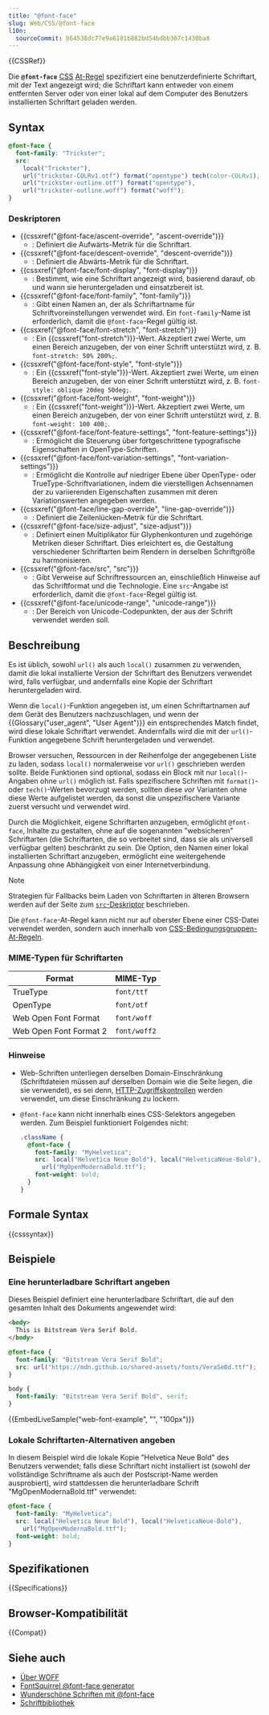 ```yaml
---
title: "@font-face"
slug: Web/CSS/@font-face
l10n:
  sourceCommit: b64538dc77e9a6181b882bd54bdbb307c1430ba8
---
```


{{CSSRef}}

Die **`@font-face`** [CSS](/de/docs/Web/CSS) [At-Regel](/de/docs/Web/CSS/At-rule) spezifiziert eine benutzerdefinierte Schriftart, mit der Text angezeigt wird; die Schriftart kann entweder von einem entfernten Server oder von einer lokal auf dem Computer des Benutzers installierten Schriftart geladen werden.

## Syntax

```css
@font-face {
  font-family: "Trickster";
  src:
    local("Trickster"),
    url("trickster-COLRv1.otf") format("opentype") tech(color-COLRv1),
    url("trickster-outline.otf") format("opentype"),
    url("trickster-outline.woff") format("woff");
}
```

### Deskriptoren

- {{cssxref("@font-face/ascent-override", "ascent-override")}}
  - : Definiert die Aufwärts-Metrik für die Schriftart.
- {{cssxref("@font-face/descent-override", "descent-override")}}
  - : Definiert die Abwärts-Metrik für die Schriftart.
- {{cssxref("@font-face/font-display", "font-display")}}
  - : Bestimmt, wie eine Schriftart angezeigt wird, basierend darauf, ob und wann sie heruntergeladen und einsatzbereit ist.
- {{cssxref("@font-face/font-family", "font-family")}}
  - : Gibt einen Namen an, der als Schriftartname für Schriftvoreinstellungen verwendet wird. Ein `font-family`-Name ist erforderlich, damit die `@font-face`-Regel gültig ist.
- {{cssxref("@font-face/font-stretch", "font-stretch")}}
  - : Ein {{cssxref("font-stretch")}}-Wert. Akzeptiert zwei Werte, um einen Bereich anzugeben, der von einer Schrift unterstützt wird, z. B. `font-stretch: 50% 200%;`.
- {{cssxref("@font-face/font-style", "font-style")}}
  - : Ein {{cssxref("font-style")}}-Wert. Akzeptiert zwei Werte, um einen Bereich anzugeben, der von einer Schrift unterstützt wird, z. B. `font-style: oblique 20deg 50deg;`.
- {{cssxref("@font-face/font-weight", "font-weight")}}
  - : Ein {{cssxref("font-weight")}}-Wert. Akzeptiert zwei Werte, um einen Bereich anzugeben, der von einer Schrift unterstützt wird, z. B. `font-weight: 100 400;`.
- {{cssxref("@font-face/font-feature-settings", "font-feature-settings")}}
  - : Ermöglicht die Steuerung über fortgeschrittene typografische Eigenschaften in OpenType-Schriften.
- {{cssxref("@font-face/font-variation-settings", "font-variation-settings")}}
  - : Ermöglicht die Kontrolle auf niedriger Ebene über OpenType- oder TrueType-Schriftvariationen, indem die vierstelligen Achsennamen der zu variierenden Eigenschaften zusammen mit deren Variationswerten angegeben werden.
- {{cssxref("@font-face/line-gap-override", "line-gap-override")}}
  - : Definiert die Zeilenlücken-Metrik für die Schriftart.
- {{cssxref("@font-face/size-adjust", "size-adjust")}}
  - : Definiert einen Multiplikator für Glyphenkonturen und zugehörige Metriken dieser Schriftart. Dies erleichtert es, die Gestaltung verschiedener Schriftarten beim Rendern in derselben Schriftgröße zu harmonisieren.
- {{cssxref("@font-face/src", "src")}}
  - : Gibt Verweise auf Schriftressourcen an, einschließlich Hinweise auf das Schriftformat und die Technologie. Eine `src`-Angabe ist erforderlich, damit die `@font-face`-Regel gültig ist.
- {{cssxref("@font-face/unicode-range", "unicode-range")}}
  - : Der Bereich von Unicode-Codepunkten, der aus der Schrift verwendet werden soll.

## Beschreibung

Es ist üblich, sowohl `url()` als auch `local()` zusammen zu verwenden, damit die lokal installierte Version der Schriftart des Benutzers verwendet wird, falls verfügbar, und andernfalls eine Kopie der Schriftart heruntergeladen wird.

Wenn die `local()`-Funktion angegeben ist, um einen Schriftartnamen auf dem Gerät des Benutzers nachzuschlagen, und wenn der {{Glossary("user_agent", "User Agent")}} ein entsprechendes Match findet, wird diese lokale Schriftart verwendet. Andernfalls wird die mit der `url()`-Funktion angegebene Schrift heruntergeladen und verwendet.

Browser versuchen, Ressourcen in der Reihenfolge der angegebenen Liste zu laden, sodass `local()` normalerweise vor `url()` geschrieben werden sollte. Beide Funktionen sind optional, sodass ein Block mit nur `local()`-Angaben ohne `url()` möglich ist.
Falls spezifischere Schriften mit `format()`- oder `tech()`-Werten bevorzugt werden, sollten diese _vor_ Varianten ohne diese Werte aufgelistet werden, da sonst die unspezifischere Variante zuerst versucht und verwendet wird.

Durch die Möglichkeit, eigene Schriftarten anzugeben, ermöglicht `@font-face`, Inhalte zu gestalten, ohne auf die sogenannten "websicheren" Schriftarten (die Schriftarten, die so verbreitet sind, dass sie als universell verfügbar gelten) beschränkt zu sein. Die Option, den Namen einer lokal installierten Schriftart anzugeben, ermöglicht eine weitergehende Anpassung ohne Abhängigkeit von einer Internetverbindung.

> [!NOTE]
> Strategien für Fallbacks beim Laden von Schriftarten in älteren Browsern werden auf der Seite zum [`src`-Deskriptor](/de/docs/Web/CSS/@font-face/src#specifying_fallbacks_for_older_browsers) beschrieben.

Die `@font-face`-At-Regel kann nicht nur auf oberster Ebene einer CSS-Datei verwendet werden, sondern auch innerhalb von [CSS-Bedingungsgruppen-At-Regeln](/de/docs/Web/CSS/CSS_conditional_rules#at-rules).

### MIME-Typen für Schriftarten

| Format                 | MIME-Typ     |
| ---------------------- | ------------ |
| TrueType               | `font/ttf`   |
| OpenType               | `font/otf`   |
| Web Open Font Format   | `font/woff`  |
| Web Open Font Format 2 | `font/woff2` |

### Hinweise

- Web-Schriften unterliegen derselben Domain-Einschränkung (Schriftdateien müssen auf derselben Domain wie die Seite liegen, die sie verwendet), es sei denn, [HTTP-Zugriffskontrollen](/de/docs/Web/HTTP/CORS) werden verwendet, um diese Einschränkung zu lockern.
- `@font-face` kann nicht innerhalb eines CSS-Selektors angegeben werden. Zum Beispiel funktioniert Folgendes nicht:

  ```css example-bad
  .className {
    @font-face {
      font-family: "MyHelvetica";
      src: local("Helvetica Neue Bold"), local("HelveticaNeue-Bold"),
        url("MgOpenModernaBold.ttf");
      font-weight: bold;
    }
  }
  ```

## Formale Syntax

{{csssyntax}}

## Beispiele

### Eine herunterladbare Schriftart angeben

Dieses Beispiel definiert eine herunterladbare Schriftart, die auf den gesamten Inhalt des Dokuments angewendet wird:

```html live-sample___web-font-example
<body>
  This is Bitstream Vera Serif Bold.
</body>
```

```css live-sample___web-font-example
@font-face {
  font-family: "Bitstream Vera Serif Bold";
  src: url("https://mdn.github.io/shared-assets/fonts/VeraSeBd.ttf");
}

body {
  font-family: "Bitstream Vera Serif Bold", serif;
}
```

{{EmbedLiveSample("web-font-example", "", "100px")}}

### Lokale Schriftarten-Alternativen angeben

In diesem Beispiel wird die lokale Kopie "Helvetica Neue Bold" des Benutzers verwendet; falls diese Schriftart nicht installiert ist (sowohl der vollständige Schriftname als auch der Postscript-Name werden ausprobiert), wird stattdessen die herunterladbare Schrift "MgOpenModernaBold.ttf" verwendet:

```css
@font-face {
  font-family: "MyHelvetica";
  src: local("Helvetica Neue Bold"), local("HelveticaNeue-Bold"),
    url("MgOpenModernaBold.ttf");
  font-weight: bold;
}
```

## Spezifikationen

{{Specifications}}

## Browser-Kompatibilität

{{Compat}}

## Siehe auch

- [Über WOFF](/de/docs/Web/CSS/CSS_fonts/WOFF)
- [FontSquirrel @font-face generator](https://www.fontsquirrel.com/tools/webfont-generator)
- [Wunderschöne Schriften mit @font-face](https://hacks.mozilla.org/2009/06/beautiful-fonts-with-font-face/)
- [Schriftbibliothek](https://fontlibrary.org/)
